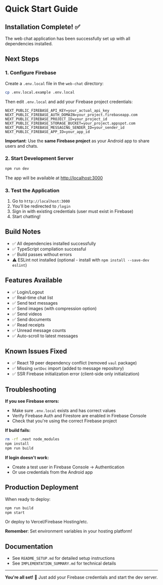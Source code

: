 # Quick Start Guide

## Installation Complete! ✅

The web chat application has been successfully set up with all dependencies installed.

## Next Steps

### 1. Configure Firebase

Create a `.env.local` file in the `web-chat` directory:

```bash
cp .env.local.example .env.local
```

Then edit `.env.local` and add your Firebase project credentials:

```env
NEXT_PUBLIC_FIREBASE_API_KEY=your_actual_api_key
NEXT_PUBLIC_FIREBASE_AUTH_DOMAIN=your_project.firebaseapp.com
NEXT_PUBLIC_FIREBASE_PROJECT_ID=your_project_id
NEXT_PUBLIC_FIREBASE_STORAGE_BUCKET=your_project.appspot.com
NEXT_PUBLIC_FIREBASE_MESSAGING_SENDER_ID=your_sender_id
NEXT_PUBLIC_FIREBASE_APP_ID=your_app_id
```

**Important**: Use the **same Firebase project** as your Android app to share users and chats.

### 2. Start Development Server

```bash
npm run dev
```

The app will be available at [http://localhost:3000](http://localhost:3000)

### 3. Test the Application

1. Go to `http://localhost:3000`
2. You'll be redirected to `/login`
3. Sign in with existing credentials (user must exist in Firebase)
4. Start chatting!

## Build Notes

- ✅ All dependencies installed successfully
- ✅ TypeScript compilation successful
- ✅ Build passes without errors
- ⚠️ ESLint not installed (optional - install with `npm install --save-dev eslint`)

## Features Available

- ✅ Login/Logout
- ✅ Real-time chat list
- ✅ Send text messages
- ✅ Send images (with compression option)
- ✅ Send videos
- ✅ Send documents
- ✅ Read receipts
- ✅ Unread message counts
- ✅ Auto-scroll to latest messages

## Known Issues Fixed

- ✅ React 19 peer dependency conflict (removed `vaul` package)
- ✅ Missing `setDoc` import (added to message repository)
- ✅ SSR Firebase initialization error (client-side only initialization)

## Troubleshooting

**If you see Firebase errors:**
- Make sure `.env.local` exists and has correct values
- Verify Firebase Auth and Firestore are enabled in Firebase Console
- Check that you're using the correct Firebase project

**If build fails:**
```bash
rm -rf .next node_modules
npm install
npm run build
```

**If login doesn't work:**
- Create a test user in Firebase Console → Authentication
- Or use credentials from the Android app

## Production Deployment

When ready to deploy:

```bash
npm run build
npm start
```

Or deploy to Vercel/Firebase Hosting/etc.

**Remember**: Set environment variables in your hosting platform!

## Documentation

- See `README_SETUP.md` for detailed setup instructions
- See `IMPLEMENTATION_SUMMARY.md` for technical details

---

**You're all set!** 🎉 Just add your Firebase credentials and start the dev server.
